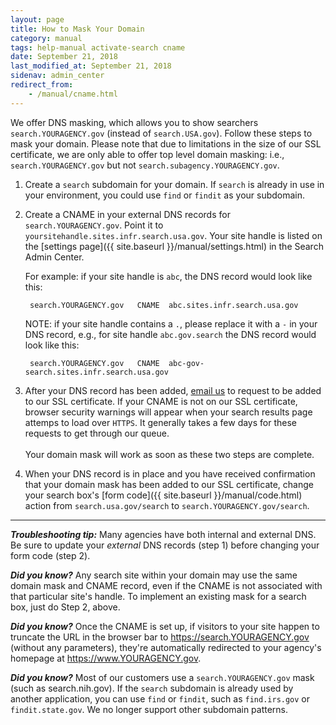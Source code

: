 ```yaml
---
layout: page
title: How to Mask Your Domain
category: manual
tags: help-manual activate-search cname 
date: September 21, 2018
last_modified_at: September 21, 2018
sidenav: admin_center
redirect_from:
    - /manual/cname.html
---
```


We offer DNS masking, which allows you to show searchers `search.YOURAGENCY.gov` (instead of `search.USA.gov`). Follow these steps to mask your domain. Please note that due to limitations in the size of our SSL certificate, we are only able to offer top level domain masking: i.e., `search.YOURAGENCY.gov` but not `search.subagency.YOURAGENCY.gov`.

1. Create a `search` subdomain for your domain. If `search` is already in use in your environment, you could use `find` or `findit` as your subdomain.

2. Create a CNAME in your external DNS records for `search.YOURAGENCY.gov`. Point it to `yoursitehandle.sites.infr.search.usa.gov`. Your site handle is listed on the [settings page]({{ site.baseurl }}/manual/settings.html) in the Search Admin Center.
	
	For example: if your site handle is `abc`, the DNS record would look like this:
	
		search.YOURAGENCY.gov   CNAME  abc.sites.infr.search.usa.gov

	NOTE: if your site handle contains a `.`, please replace it with a `-` in your DNS record,  e.g., for site handle `abc.gov.search` the DNS record would look like this:

		search.YOURAGENCY.gov   CNAME  abc-gov-search.sites.infr.search.usa.gov
  
3. After your DNS record has been added, [email us](mailto:search@support.digitalgov.gov) to request to be added to our SSL certificate. If your CNAME is not on our SSL certificate, browser security warnings will appear when your search results page attemps to load over `HTTPS`. It generally takes a few days for these requests to get through our queue.<br><br>Your domain mask will work as soon as these two steps are complete.

4. When your DNS record is in place and you have received confirmation that your domain mask has been added to our SSL certificate, change your search box's [form code]({{ site.baseurl }}/manual/code.html) action from `search.usa.gov/search` to `search.YOURAGENCY.gov/search`. 

---

***Troubleshooting tip:*** Many agencies have both internal and external DNS. Be
sure to update your *external* DNS records (step 1) before changing your form code (step 2).

***Did you know?*** Any search site within your domain may use the same domain mask and CNAME record, even if the CNAME is not associated with that particular site's handle. To implement an existing mask for a search box, just do Step 2, above.

***Did you know?*** Once the CNAME is set up, if visitors to your site happen to truncate the URL in the browser bar to https://search.YOURAGENCY.gov (without any parameters), they're automatically redirected to your agency's homepage at https://www.YOURAGENCY.gov. 

***Did you know?*** Most of our customers use a `search.YOURAGENCY.gov` mask (such as search.nih.gov). If the `search` subdomain is already used by another application, you can use `find` or `findit`, such as `find.irs.gov` or `findit.state.gov`. We no longer support other subdomain patterns. 
